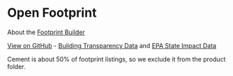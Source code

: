 # Open Footprint

About the [Footprint Builder](http://model.earth/io/template/)

[View on GitHub](https://github.com/modelearth/OpenFootprint/) - [Building Transparency Data](https://github.com/ModelEarth/OpenFootprint/tree/main/products/US) and [EPA State Impact Data](https://github.com/ModelEarth/OpenFootprint/tree/main/impacts/2020)

Cement is about 50% of footprint listings, so we exclude it from the product folder.



